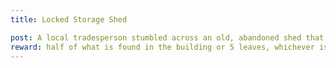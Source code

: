 ```yaml
---
title: Locked Storage Shed

post: A local tradesperson stumbled across an old, abandoned shed that is locked in a strange way. They have given us the of this building. Find a way to unlock the building and safely return what is found. 
reward: half of what is found in the building or 5 leaves, whichever is higher.
---
```


